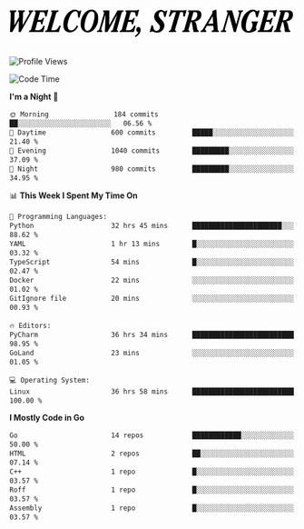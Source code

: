 <div>
  <picture>
    <source media="(prefers-color-scheme: dark)" srcset="./headers/welcome_white.png">
    <img alt="WELCOME, STRANGER" src="./headers/welcome.png" width="500">
  </picture>
</div>

<br>

![Profile Views](https://komarev.com/ghpvc/?username=darleet&color=blue)

<!--START_SECTION:waka-->
![Code Time](http://img.shields.io/badge/Code%20Time-445%20hrs%2030%20mins-blue)

**I'm a Night 🦉** 

```text
🌞 Morning                184 commits         ██░░░░░░░░░░░░░░░░░░░░░░░   06.56 % 
🌆 Daytime                600 commits         █████░░░░░░░░░░░░░░░░░░░░   21.40 % 
🌃 Evening                1040 commits        █████████░░░░░░░░░░░░░░░░   37.09 % 
🌙 Night                  980 commits         █████████░░░░░░░░░░░░░░░░   34.95 % 
```


📊 **This Week I Spent My Time On** 

```text
💬 Programming Languages: 
Python                   32 hrs 45 mins      ██████████████████████░░░   88.62 % 
YAML                     1 hr 13 mins        █░░░░░░░░░░░░░░░░░░░░░░░░   03.32 % 
TypeScript               54 mins             █░░░░░░░░░░░░░░░░░░░░░░░░   02.47 % 
Docker                   22 mins             ░░░░░░░░░░░░░░░░░░░░░░░░░   01.02 % 
GitIgnore file           20 mins             ░░░░░░░░░░░░░░░░░░░░░░░░░   00.93 % 

🔥 Editors: 
PyCharm                  36 hrs 34 mins      █████████████████████████   98.95 % 
GoLand                   23 mins             ░░░░░░░░░░░░░░░░░░░░░░░░░   01.05 % 

💻 Operating System: 
Linux                    36 hrs 58 mins      █████████████████████████   100.00 % 
```

**I Mostly Code in Go** 

```text
Go                       14 repos            ████████████░░░░░░░░░░░░░   50.00 % 
HTML                     2 repos             ██░░░░░░░░░░░░░░░░░░░░░░░   07.14 % 
C++                      1 repo              █░░░░░░░░░░░░░░░░░░░░░░░░   03.57 % 
Roff                     1 repo              █░░░░░░░░░░░░░░░░░░░░░░░░   03.57 % 
Assembly                 1 repo              █░░░░░░░░░░░░░░░░░░░░░░░░   03.57 % 
```




<!--END_SECTION:waka-->
